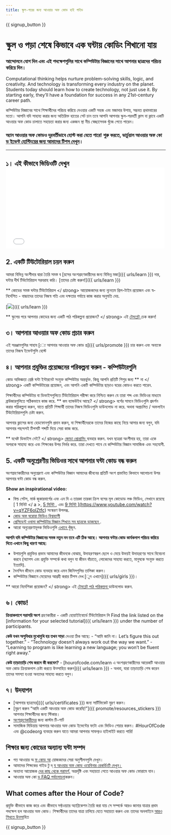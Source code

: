 ```yaml
---
title: স্কুল-পরের জন্য আওয়ার অফ কোড হাই গাইড
---
```


{{ signup_button }}

# স্কুল ও পড়া শেষে কিভাবে এক ঘন্টায় কোডিং শিখানো যায়

### আন্দোলনে যোগ দিন এবং এই পদক্ষেপগুলির সাথে কম্পিউটার বিজ্ঞানের সাথে আপনার ছাত্রদের পরিচয় করিয়ে দিন।

Computational thinking helps nurture problem-solving skills, logic, and creativity. And technology is transforming every industry on the planet. Students today should learn how to create technology, not just use it. By starting early, they’ll have a foundation for success in any 21st-century career path.

কম্পিউটার বিজ্ঞানের সাথে শিক্ষার্থীদের পরিচয় করিয়ে দেওয়ার একটি সহজ এবং মজাদার উপায়, সম্ভবত প্রথমবারের মতো। আপনি যদি সাহায্য করার জন্য অতিরিক্ত হাতের সেট চান তবে আপনি আপনার স্কুল-পরবর্তী ক্লাস বা ক্লাবে একটি আওয়ার অফ কোড চালাতে সহায়তা</a> করার জন্য একজন স্থা নীয় স্বেচ্ছাসেবক খুঁজে পেতে পারেন।</p> 

### অ্যান আওয়ার অফ কোডও দূরবর্তীভাবে হোস্ট করা যেতে পারে! শুরু করতে, ভার্চুয়াল আওয়ার অফ কো [ড ইভেন্ট হোস্টিংয়ের জন্য আমাদের টিপস দেখুন](https://hourofcode.com/us/how-to/virtual)।

* * *

## ১। এই কীভাবে ভিডিওটি দেখুন <iframe width="500" height="255" src="//www.youtube.com/embed/SrnvvWDm73k" frameborder="0" allowfullscreen></iframe> 

## 2. একটি টিউটোরিয়াল চয়ন করুন

আমরা বিভিন্ন অংশীদার দ্বারা তৈরি সমস্ত ব [য়সের অংশগ্রহণকারীদের জন্য বিভিন্ন মজা]({{ urls/learn }}) দার, ঘন্টার দীর্ঘ টিউটোরিয়াল সরবরাহ করি। [তাদের চেষ্টা করুন!]({{ urls/learn }})

** কোডের সমস্ত ঘন্টার টিউটোরিয়াল </ strong> আয়োজকদের জন্য ন্যূনতম প্রিপ-টাইম প্রয়োজন এবং স্ব-নির্দেশিত - বাচ্চাদের তাদের নিজস্ব গতি এবং দক্ষতার পর্যায়ে কাজ করার অনুমতি দেয়.</p> 

[![](/images/fit-700/tutorials.png)]({{ urls/learn }})

** স্কুলের পরে আপনার কোডের জন্য একটি পাঠ পরিকল্পনা প্রয়োজন? </ strong> এই [ টেমপ্লেট ](/files/AfterschoolEducatorLessonPlanOutline.docx) চেক করুন!</p> 

## ৩। আপনার আওয়ার অফ কোড প্রচার করুন

এই সরঞ্জামগুলির সাহায [্যে আপনার আওয়ার অফ কোড প্র]({{ urls/promote }}) চার করুন এবং অন্যকে তাদের নিজস্ব ইভেন্টগুলি হোস্ট

## ৪। আপনার প্রযুক্তির প্রয়োজনের পরিকল্পনা করুন - কম্পিউটারগুলি

কোড অভিজ্ঞতা শ্রেষ্ঠ ঘন্টা ইন্টারনেট সংযুক্ত কম্পিউটার অন্তর্ভুক্ত. কিন্তু আপনি প্রতিটি শিশুর জন্য ** না </ strong> একটি কম্পিউটারের প্রয়োজন, এবং আপনি একটি কম্পিউটার ছাড়াও ঘরের কোডও করতে পারেন.</p> 

শিক্ষার্থীদের কম্পিউটার বা ডিভাইসগুলিতে টিউটোরিয়াল পরীক্ষা করে নিশ্চিত করুন যে তারা শব্দ এবং ভিডিওর মাধ্যমে ব্রাউজারগুলিতে সঠিকভাবে কাজ করে. ** কম ব্যান্ডউইথ আছে? </ strong> বর্গের সামনে ভিডিওগুলি প্রদর্শন করার পরিকল্পনা করুন, যাতে প্রতিটি শিক্ষার্থী তাদের নিজস্ব ভিডিওগুলি ডাউনলোড না করে. অথবা অপ্রচলিত / অফলাইন টিউটোরিয়ালগুলি চেষ্টা করুন.</p> 

আপনার ক্লাসের জন্য হেডফোনগুলি প্রদান করুন, বা শিক্ষার্থীদেরকে তাদের নিজের কাছে নিয়ে আসার জন্য বলুন, যদি আপনার পছন্দসই টিপসটি শব্দটি দিয়ে সেরা কাজ করে.

** যথেষ্ট ডিভাইস নেই? </ strong> [ জোড়া প্রোগ্রামিং ](https://www.youtube.com/watch?v=vgkahOzFH2Q) ব্যবহার করুন. যখন ছাত্ররা অংশীদার হয়, তারা একে অপরকে সাহায্য করে এবং শিক্ষকের উপর নির্ভর করে. তারা দেখতে পাবে যে কম্পিউটার বিজ্ঞান সামাজিক এবং সহযোগী.</p> 

## 5. একটি অনুপ্রেরণীয় ভিডিওর সাথে আপনার ঘন্টা কোড বন্ধ করুন

অংশগ্রহণকারীদের অনুপ্রেরণা এবং কম্পিউটার বিজ্ঞান আমাদের জীবনের প্রতিটি অংশ প্রভাবিত কিভাবে আলোচনা উপর আপনার ঘন্টা কোড বন্ধ করুন.

**Show an inspirational video:**

- বিল্ড গেটস, মার্ক জুকারবার্গের এবং এন বি এ তারকা তারকা ক্রিস বসের মূল কোডোড লঞ্চ ভিডিও, সেখানে রয়েছে [ 1 মিনিট </ a >, [ 5 মিনিট ](https://www.youtube.com/watch?v=nKIu9yen5nc), এবং <a href = "https://www.youtube.com/watch?v = dU1xS07N-FA "> 9 মিনিট ](https://www.youtube.com/watch?v=qYZF6oIZtfc) সংস্করণ উপলব্ধ.
- [ কোড অফ ঘরোয়া ভিডিও বিশ্বব্যাপী ](https://www.youtube.com/watch?v=KsOIlDT145A)
- [ প্রেসিডেন্ট ওবামা কম্পিউটার বিজ্ঞান শিখতে সব ছাত্রকে ডাকছেন ](https://www.youtube.com/watch?v=6XvmhE1J9PY).
- আরো অনুপ্রেরণামূলক ভিডিওগুলি [ এখানে ](https://www.youtube.com/playlist?list=PLzdnOPI1iJNfpD8i4Sx7U0y2MccnrNZuP) খুঁজুন.

**আপনি যদি কম্পিউটার বিজ্ঞানের সমস্ত নতুন নন তবে এটি ঠিক আছে। আপনার ঘন্টার কোড কার্যকলাপ পরিচয় করিয়ে দিতে এখানে কিছু ধারণা আছে:**

- উপায়গুলি প্রযুক্তির প্রভাব আমাদের জীবনকে বোঝায়, উদাহরণস্বরূপ ছেলে ও মেয়ে উভয়ই উদাহরণের সাথে বিবেচনা করবে (অ্যাপস এবং প্রযুক্তি সম্পর্কে কথা বলুন যা জীবন বাঁচাতে, লোকেদের সাহায্য করতে, মানুষকে সংযুক্ত করতে ইত্যাদি).
- দৈনন্দিন জীবনে কোড ব্যবহার করে এমন জিনিসগুলির তালিকা করুন।
- কম্পিউটার বিজ্ঞানে মেয়েদের আগ্রহী করার টিপস দেখ [ুন এখানে]({{ urls/girls }})।

** আরো নির্দেশিকা প্রয়োজন? </ strong> এই [ টেমপ্লেট পাঠ পরিকল্পনা ](/files/AfterschoolEducatorLessonPlanOutline.docx) ডাউনলোড করুন.</p> 

## ৬। কোড!

**ক্রিয়াকলাপে সরাসরি অংশ** গ্রহণকারীরা - একটি হোয়াইটবোর্ডে টিউটোরিয়াল লি Find the link listed on the [information for your selected tutorial]({{ urls/learn }}) under the number of participants.

**কেউ যখন অসুবিধার মুখোমুখি হয় তখন সাড়া** দেওয়া ঠিক আছে: - “আমি জানি না। Let’s figure this out together.” - “Technology doesn’t always work out the way we want.” - “Learning to program is like learning a new language; you won’t be fluent right away.”

**কেউ তাড়াতাড়ি শেষ করলে কী করবেন?** - [hourofcode.com/learn এ অংশগ্রহণকারীদের আরেকটি আওয়ার অফ কোড ক্রিয়াকলাপ চেষ্টা করতে উত্সাহিত করুন]({{ urls/learn }}) - অথবা, যারা তাড়াতাড়ি শেষ করেন তাদের সমস্যা হওয়া অন্যদের সাহায্য করতে বলুন।

## ৭। উদযাপন

- [আপনার ছাত্রদের]({{ urls/certificates }}) জন্য সার্টিফিকেট মুদ্রণ করুন।
- [মুদ্রণ করুন “আমি একটি আওয়ার অফ কোড করেছি!”]({{ promote/resources_stickers }}) আপনার শিক্ষার্থীদের জন্য স্টিকার।
- [অংশগ্রহণকারীদের](https://www.amazon.com/stores/Code/page/8557B2A6-EBF2-4C9F-95C5-C3256FBA0220?ref_=ast_bln) জন্য কাস্টম টি-শার্ট
- সামাজিক মিডিয়ায় আপনার আওয়ার অফ কোড ইভেন্টের ফটো এবং ভিডিও শেয়ার করুন। #HourOfCode এবং @codeorg ব্যবহার করুন যাতে আমরা আপনার সাফল্যও হাইলাইট করতে পারি!

## শিক্ষার জন্য কোডের অন্যান্য ঘন্টা সম্পদ

- গত আওয়ার অ [ফ কোড আ](http://www.slideshare.net/TeachCode/hour-of-code-best-practices-for-successful-educators-51273466) য়োজকদের সেরা অনুশীলনগুলি দেখুন।
- আমাদের শিক্ষকের গাইড টু দ্ [য আওয়ার অফ কোড ওয়েবিনার রেকর্ডিংটি দেখুন।](https://youtu.be/EJeMeSW2-Mw)
- অন্যান্য আয়োজক [দের কাছ থেকে পরামর্শ,](http://forum.code.org/c/plc/hour-of-code) অন্তর্দৃষ্টি এবং সহায়তা পেতে আওয়ার অফ কোড ফোরামে যান।
- আওয়ার অফ কো [ড FAQ পর্যালোচনা](https://support.code.org/hc/en-us/categories/200147083-Hour-of-Code)করুন।

## What comes after the Hour of Code?

প্রযুক্তি কীভাবে কাজ করে এবং কীভাবে সফ্টওয়্যার অ্যাপ্লিকেশন তৈরি করা যায় সে সম্পর্কে আরও জানার যাত্রার প্রথম পদক্ষেপ হল আওয়ার অফ কোড। শিক্ষার্থীদের তাদের যাত্রা চালিয়ে যেতে সহায়তা করুন এবং তাদের অনলাইনে [আরও শিখতে উত্সা](/beyond)হিত

{{ signup_button }}
